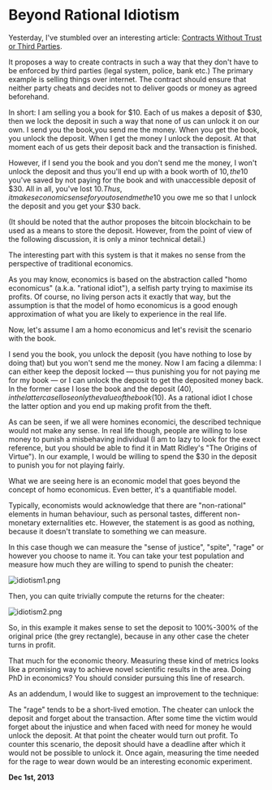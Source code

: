 # Beyond Rational Idiotism



Yesterday, I've stumbled over an interesting article: [Contracts Without Trust or Third Parties](http://blog.oleganza.com/post/58240549599/contracts-without-trust-or-third-parties).

It proposes a way to create contracts in such a way that they don't have to be enforced by third parties (legal system, police, bank etc.) The primary example is selling things over internet. The contract should ensure that neither party cheats and decides not to deliver goods or money as agreed beforehand.

In short: I am selling you a book for $10. Each of us makes a deposit of $30, then we lock the deposit in such a way that none of us can unlock it on our own. I send you the book,you send me the money. When you get the book, you unlock the deposit. When I get the money I unlock the deposit. At that moment each of us gets their deposit back and the transaction is finished.

However, if I send you the book and you don't send me the money, I won't unlock the deposit and thus you'll end up with a book worth of 10$, the 10$ you've saved by not paying for the book and with unaccessible deposit of $30. All in all, you've lost $10. Thus, it makes economic sense for you to send me the 10$ you owe me so that I unlock the deposit and you get your $30 back.

(It should be noted that the author proposes the bitcoin blockchain to be used as a means to store the deposit. However, from the point of view of the following discussion, it is only a minor technical detail.)

The interesting part with this system is that it makes no sense from the perspective of traditional economics.

As you may know, economics is based on the abstraction called "homo economicus" (a.k.a. "rational idiot"), a selfish party trying to maximise its profits. Of course, no living person acts it exactly that way, but the assumption is that the model of homo economicus is a good enough approximation of what you are likely to experience in the real life.

Now, let's assume I am a homo economicus and let's revisit the scenario with the book.

I send you the book, you unlock the deposit (you have nothing to lose by doing that) but you won't send me the money. Now I am facing a dilemma: I can either keep the deposit locked — thus punishing you for not paying me for my book — or I can unlock the deposit to get the deposited money back. In the former case I lose the book and the deposit ($40), in the latter case I lose only the value of the book ($10). As a rational idiot I chose the latter option and you end up making profit from the theft.

As can be seen, if we all were homines economici, the described technique would not make any sense. In real life though, people are willing to lose money to punish a misbehaving individual (I am to lazy to look for the exect reference, but you should be able to find it in Matt Ridley's "The Origins of Virtue"). In our example, I would be willing to spend the $30 in the deposit to punish you for not playing fairly.

What we are seeing here is an economic model that goes beyond the concept of homo economicus. Even better, it's a quantifiable model.

Typically, economists would acknowledge that there are "non-rational" elements in human behaviour, such as personal tastes, different non-monetary externalities etc. However, the statement is as good as nothing, because it doesn't translate to something we can measure.

In this case though we can measure the "sense of justice", "spite", "rage" or however you choose to name it. You can take your test population and measure how much they are willing to spend to punish the cheater:

![idiotism1.png](http://250bpm.wdfiles.com/local--files/blog:30/idiotism1.png)

Then, you can quite trivially compute the returns for the cheater:

![idiotism2.png](http://250bpm.wdfiles.com/local--files/blog:30/idiotism2.png)

So, in this example it makes sense to set the deposit to 100%-300% of the original price (the grey rectangle), because in any other case the cheter turns in profit.

That much for the economic theory. Measuring these kind of metrics looks like a promising way to achieve novel scientific results in the area. Doing PhD in economics? You should consider pursuing this line of research.

As an addendum, I would like to suggest an improvement to the technique:

The "rage" tends to be a short-lived emotion. The cheater can unlock the deposit and forget about the transaction. After some time the victim would forget about the injustice and when faced with need for money he would unlock the deposit. At that point the cheater would turn out profit. To counter this scenario, the deposit should have a deadline after which it would not be possible to unlock it. Once again, measuring the time needed for the rage to wear down would be an interesting economic experiment.

**Dec 1st, 2013**